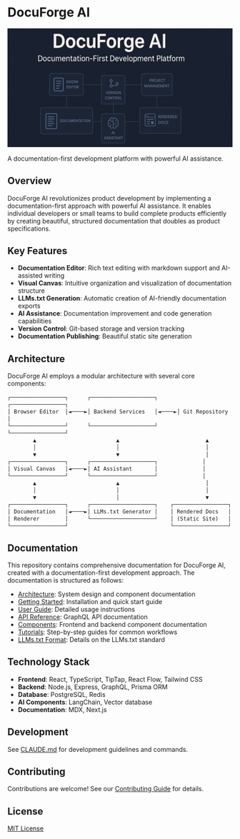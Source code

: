 # DocuForge AI

![DocuForge AI - Documentation-First Development Platform](./assets/images/docuforge.png)

A documentation-first development platform with powerful AI assistance.

## Overview

DocuForge AI revolutionizes product development by implementing a documentation-first approach with powerful AI assistance. It enables individual developers or small teams to build complete products efficiently by creating beautiful, structured documentation that doubles as product specifications.

## Key Features

- **Documentation Editor**: Rich text editing with markdown support and AI-assisted writing
- **Visual Canvas**: Intuitive organization and visualization of documentation structure
- **LLMs.txt Generation**: Automatic creation of AI-friendly documentation exports
- **AI Assistance**: Documentation improvement and code generation capabilities
- **Version Control**: Git-based storage and version tracking
- **Documentation Publishing**: Beautiful static site generation

## Architecture

DocuForge AI employs a modular architecture with several core components:

```
┌─────────────────┐      ┌────────────────────┐      ┌─────────────────┐
│ Browser Editor  │◄────►│ Backend Services   │◄────►│ Git Repository  │
└─────────────────┘      └────────────────────┘      └─────────────────┘
        ▲                         ▲                           ▲
        │                         │                           │
        ▼                         ▼                           │
┌─────────────────┐      ┌────────────────────┐              │
│ Visual Canvas   │◄────►│ AI Assistant       │              │
└─────────────────┘      └────────────────────┘              │
        ▲                         ▲                           │
        │                         │                           │
        ▼                         │                           ▼
┌─────────────────┐      ┌────────────────────┐    ┌─────────────────┐
│ Documentation   │◄────►│ LLMs.txt Generator │    │ Rendered Docs   │
│ Renderer        │      └────────────────────┘    │ (Static Site)   │
└─────────────────┘                                └─────────────────┘
```

## Documentation

This repository contains comprehensive documentation for DocuForge AI, created with a documentation-first development approach. The documentation is structured as follows:

- [Architecture](./docs/architecture/): System design and component documentation
- [Getting Started](./docs/getting-started.md): Installation and quick start guide
- [User Guide](./docs/user-guide/): Detailed usage instructions
- [API Reference](./docs/api/): GraphQL API documentation
- [Components](./docs/components/): Frontend and backend component documentation
- [Tutorials](./docs/tutorials/): Step-by-step guides for common workflows
- [LLMs.txt Format](./docs/llms-txt-format.md): Details on the LLMs.txt standard

## Technology Stack

- **Frontend**: React, TypeScript, TipTap, React Flow, Tailwind CSS
- **Backend**: Node.js, Express, GraphQL, Prisma ORM
- **Database**: PostgreSQL, Redis
- **AI Components**: LangChain, Vector database
- **Documentation**: MDX, Next.js

## Development

See [CLAUDE.md](./CLAUDE.md) for development guidelines and commands.

## Contributing

Contributions are welcome! See our [Contributing Guide](./docs/contributing.md) for details.

## License

[MIT License](./LICENSE)